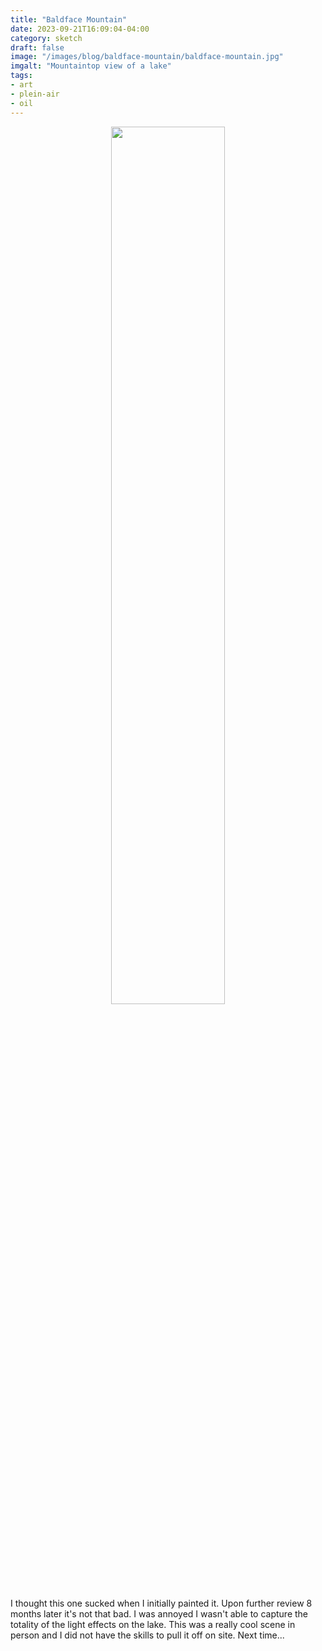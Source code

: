 ```yaml
---
title: "Baldface Mountain"
date: 2023-09-21T16:09:04-04:00
category: sketch
draft: false
image: "/images/blog/baldface-mountain/baldface-mountain.jpg"
imgalt: "Mountaintop view of a lake"
tags: 
- art
- plein-air
- oil
---
```


<div style="width:100%; text-align:center">
<img src="/images/blog/baldface-mountain/baldface-mountain.jpg" width="60%" style="display:inline-block;">
</div>

I thought this one sucked when I initially painted it.
Upon further review 8 months later it's not that bad. 
I was annoyed I wasn't able to capture the totality of the light effects on the lake.
This was a really cool scene in person and I did not have the skills to pull it off on site.
Next time...

